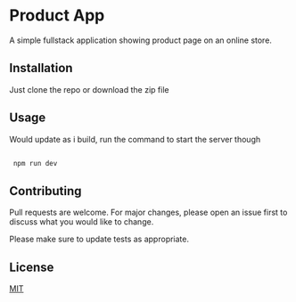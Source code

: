 # Product App

A simple fullstack application showing product page on an online store.

## Installation

Just clone the repo or download the zip file

## Usage

Would update as i build, run the command to start the server though

```bash

 npm run dev
```

## Contributing

Pull requests are welcome. For major changes, please open an issue first to discuss what you would like to change.

Please make sure to update tests as appropriate.

## License

[MIT](https://choosealicense.com/licenses/mit/)
